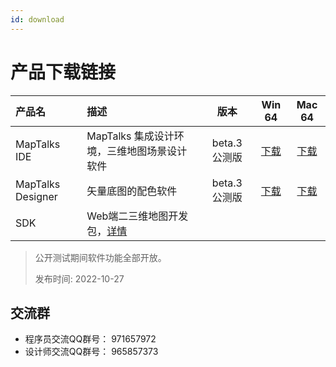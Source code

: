 ```yaml
---
id: download
---
```



# 产品下载链接

| 产品名 |  描述   | 版本 | Win 64 | Mac 64 |
| :--------- | :------------------| :---------: | :---------: | :---------: |
|MapTalks IDE | MapTalks 集成设计环境，三维地图场景设计软件 | beta.3 公测版 | [下载](https://dl.maptalks.com/studio/maptalks-ide-1.0.0-beta.3-windows.zip) | [下载](https://dl.maptalks.com/studio/maptalks-ide-1.0.0-beta.3.dmg) |
|MapTalks Designer| 矢量底图的配色软件          | beta.3 公测版 |[下载](https://dl.maptalks.com/designer/maptalks-designer-1.0.0-beta.3-windows.zip)  | [下载](https://dl.maptalks.com/designer/maptalks-designer-1.0.0-beta.3.dmg) |
|SDK          | Web端二三维地图开发包，[详情](https://doc.maptalks.com/docs/api/intro/)             |  |  | |

> 公开测试期间软件功能全部开放。
>
> 发布时间: 2022-10-27

## 交流群

* 程序员交流QQ群号： 971657972
* 设计师交流QQ群号： 965857373